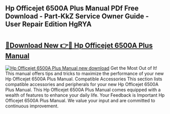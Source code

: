 ## Hp Officejet 6500A Plus Manual PDf Free Download - Part-KkZ Service Owner Guide - User Repair Edition HgRYA

# <h2><a href="http://bc2822.oget.top/?id=Hp+Officejet+6500A+Plus+Manual">🔗Download New 👉🔴 Hp Officejet 6500A Plus Manual</a></h2>

[![Hp Officejet 6500A Plus Manual new download](https://i.imgur.com/5g1atiW.png)](http://bc2822.oget.top/?id=Hp+Officejet+6500A+Plus+Manual)
Get the Most Out of It! This manual offers tips and tricks to maximize the performance of your new Hp Officejet 6500A Plus Manual. Compatible Accessories This section lists compatible accessories and peripherals for your new Hp Officejet 6500A Plus Manual. This Hp Officejet 6500A Plus Manual comes equipped with a wealth of features to enhance your daily life. Your Feedback is Important Hp Officejet 6500A Plus Manual. We value your input and are committed to continuous improvement.
